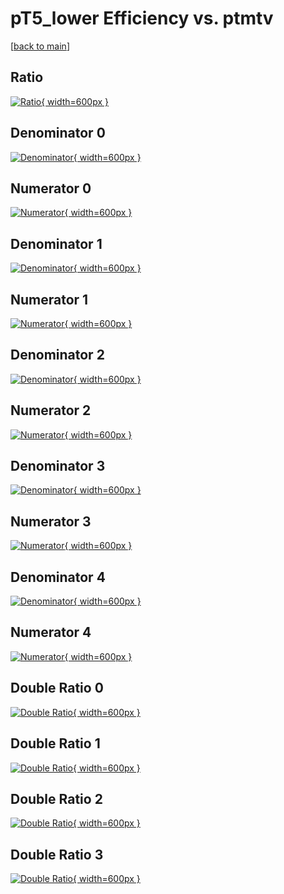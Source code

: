 # pT5_lower Efficiency vs. ptmtv

[[back to main](./)]



## Ratio

[![Ratio](../mtv/var/pT5_lower_xtr_321_1_eff_ptmtv.png){ width=600px }](../mtv/var/pT5_lower_xtr_321_1_eff_ptmtv.pdf)

## Denominator 0

[![Denominator](../mtv/den/pT5_lower_xtr_321_1_eff_ptmtv_den0.png){ width=600px }](../mtv/den/pT5_lower_xtr_321_1_eff_ptmtv_den0.pdf)

## Numerator 0

[![Numerator](../mtv/num/pT5_lower_xtr_321_1_eff_ptmtv_num0.png){ width=600px }](../mtv/num/pT5_lower_xtr_321_1_eff_ptmtv_num0.pdf)

## Denominator 1

[![Denominator](../mtv/den/pT5_lower_xtr_321_1_eff_ptmtv_den1.png){ width=600px }](../mtv/den/pT5_lower_xtr_321_1_eff_ptmtv_den1.pdf)

## Numerator 1

[![Numerator](../mtv/num/pT5_lower_xtr_321_1_eff_ptmtv_num1.png){ width=600px }](../mtv/num/pT5_lower_xtr_321_1_eff_ptmtv_num1.pdf)

## Denominator 2

[![Denominator](../mtv/den/pT5_lower_xtr_321_1_eff_ptmtv_den2.png){ width=600px }](../mtv/den/pT5_lower_xtr_321_1_eff_ptmtv_den2.pdf)

## Numerator 2

[![Numerator](../mtv/num/pT5_lower_xtr_321_1_eff_ptmtv_num2.png){ width=600px }](../mtv/num/pT5_lower_xtr_321_1_eff_ptmtv_num2.pdf)

## Denominator 3

[![Denominator](../mtv/den/pT5_lower_xtr_321_1_eff_ptmtv_den3.png){ width=600px }](../mtv/den/pT5_lower_xtr_321_1_eff_ptmtv_den3.pdf)

## Numerator 3

[![Numerator](../mtv/num/pT5_lower_xtr_321_1_eff_ptmtv_num3.png){ width=600px }](../mtv/num/pT5_lower_xtr_321_1_eff_ptmtv_num3.pdf)

## Denominator 4

[![Denominator](../mtv/den/pT5_lower_xtr_321_1_eff_ptmtv_den4.png){ width=600px }](../mtv/den/pT5_lower_xtr_321_1_eff_ptmtv_den4.pdf)

## Numerator 4

[![Numerator](../mtv/num/pT5_lower_xtr_321_1_eff_ptmtv_num4.png){ width=600px }](../mtv/num/pT5_lower_xtr_321_1_eff_ptmtv_num4.pdf)

## Double Ratio 0

[![Double Ratio](../mtv/ratio/pT5_lower_xtr_321_1_eff_ptmtv_ratio0.png){ width=600px }](../mtv/ratio/pT5_lower_xtr_321_1_eff_ptmtv_ratio0.pdf)

## Double Ratio 1

[![Double Ratio](../mtv/ratio/pT5_lower_xtr_321_1_eff_ptmtv_ratio1.png){ width=600px }](../mtv/ratio/pT5_lower_xtr_321_1_eff_ptmtv_ratio1.pdf)

## Double Ratio 2

[![Double Ratio](../mtv/ratio/pT5_lower_xtr_321_1_eff_ptmtv_ratio2.png){ width=600px }](../mtv/ratio/pT5_lower_xtr_321_1_eff_ptmtv_ratio2.pdf)

## Double Ratio 3

[![Double Ratio](../mtv/ratio/pT5_lower_xtr_321_1_eff_ptmtv_ratio3.png){ width=600px }](../mtv/ratio/pT5_lower_xtr_321_1_eff_ptmtv_ratio3.pdf)

